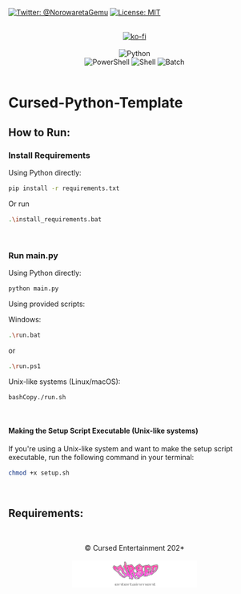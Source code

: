 [![Twitter: @NorowaretaGemu](https://img.shields.io/badge/X-@NorowaretaGemu-blue.svg?style=flat)](https://x.com/NorowaretaGemu)
[![License: MIT](https://img.shields.io/badge/License-MIT-yellow.svg)](https://opensource.org/licenses/MIT)

<br>
<div align="center">
  <a href="https://ko-fi.com/cursedentertainment">
    <img src="https://ko-fi.com/img/githubbutton_sm.svg" alt="ko-fi" style="width: 20%;"/>
  </a>
</div>
<br>

<div align="center">
  <img alt="Python" src="https://img.shields.io/badge/python%20-%23323330.svg?&style=for-the-badge&logo=python&logoColor=white"/>
</div>

<div align="center">
  <img alt="PowerShell" src="https://img.shields.io/badge/PowerShell-%23323330.svg?&style=for-the-badge&logo=powershell&logoColor=white"/>
  <img alt="Shell" src="https://img.shields.io/badge/Shell-%23323330.svg?&style=for-the-badge&logo=gnu-bash&logoColor=white"/>
  <img alt="Batch" src="https://img.shields.io/badge/Batch-%23323330.svg?&style=for-the-badge&logo=windows&logoColor=white"/>
  </div>  
  <br>

# Cursed-Python-Template

## How to Run:

### Install Requirements

Using Python directly:

```bash
pip install -r requirements.txt
```

Or run 

```bash
.\install_requirements.bat
```
  <br>

### Run main.py


Using Python directly:

```bash
python main.py
```

Using provided scripts:

Windows:
```bash
.\run.bat
```
or
```bash
.\run.ps1
```
Unix-like systems (Linux/macOS):
```bash
bashCopy./run.sh
```

  <br>

#### Making the Setup Script Executable (Unix-like systems)
If you're using a Unix-like system and want to make the setup script executable, run the following command in your terminal:

```bash
chmod +x setup.sh
```

  <br>

## Requirements:

```bash

```

<br>
<div align="center">
© Cursed Entertainment 202*
</div>
<br>
<div align="center">
<a href="https://github.com/CursedPrograms" target="_blank">
    <img src="https://github.com/CursedPrograms/cursedentertainment/raw/main/images/logos/logo-wide-grey.png"
        alt="CursedEntertainment Logo" style="width:250px;">
</a>
</div>
